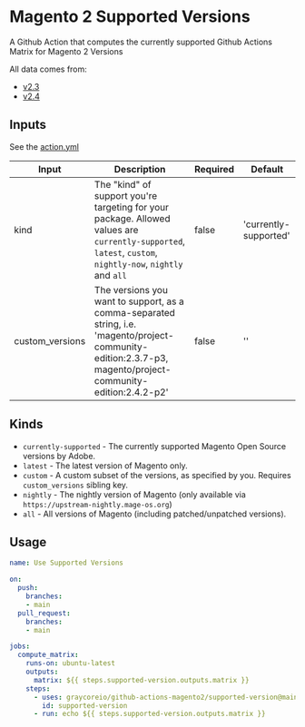 # Magento 2 Supported Versions

A Github Action that computes the currently supported Github Actions Matrix for Magento 2 Versions

All data comes from:

- [v2.3](https://github.com/magento/devdocs/blob/master/src/_data/codebase/v2_3/system-requirements.yml)
- [v2.4](https://github.com/magento/devdocs/blob/master/src/_data/codebase/v2_4/system-requirements.yml)

## Inputs

See the [action.yml](./action.yml)

| Input           | Description                                                                                                                                                  | Required | Default     |
| --------------- | ------------------------------------------------------------------------------------------------------------------------------------------------------------ | -------- | ----------- |
| kind            | The "kind" of support you're targeting for your package. Allowed values are `currently-supported`, `latest`, `custom`, `nightly-now`, `nightly` and `all`                                     | false    | 'currently-supported' |
| custom_versions | The versions you want to support, as a comma-separated string, i.e. 'magento/project-community-edition:2.3.7-p3, magento/project-community-edition:2.4.2-p2' | false    | ''          |

## Kinds
- `currently-supported` - The currently supported Magento Open Source versions by Adobe.
- `latest` - The latest version of Magento only.
- `custom` - A custom subset of the versions, as specified by you. Requires `custom_versions` sibling key.
- `nightly` - The nightly version of Magento (only available via `https://upstream-nightly.mage-os.org`)
- `all` - All versions of Magento (including patched/unpatched versions).
## Usage

```yml
name: Use Supported Versions

on:
  push:
    branches:
    - main
  pull_request:
    branches:
    - main

jobs:
  compute_matrix:
    runs-on: ubuntu-latest
    outputs:
      matrix: ${{ steps.supported-version.outputs.matrix }}
    steps:
      - uses: graycoreio/github-actions-magento2/supported-version@main
        id: supported-version
      - run: echo ${{ steps.supported-version.outputs.matrix }}
```
